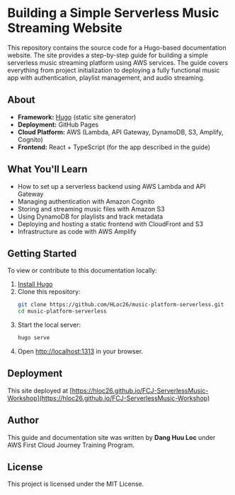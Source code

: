 # Building a Simple Serverless Music Streaming Website

This repository contains the source code for a Hugo-based documentation website. The site provides a step-by-step guide for building a simple serverless music streaming platform using AWS services. The guide covers everything from project initialization to deploying a fully functional music app with authentication, playlist management, and audio streaming.

## About

- **Framework:** [Hugo](https://gohugo.io/) (static site generator)
- **Deployment:** GitHub Pages
- **Cloud Platform:** AWS (Lambda, API Gateway, DynamoDB, S3, Amplify, Cognito)
- **Frontend:** React + TypeScript (for the app described in the guide)

## What You'll Learn

- How to set up a serverless backend using AWS Lambda and API Gateway
- Managing authentication with Amazon Cognito
- Storing and streaming music files with Amazon S3
- Using DynamoDB for playlists and track metadata
- Deploying and hosting a static frontend with CloudFront and S3
- Infrastructure as code with AWS Amplify

## Getting Started

To view or contribute to this documentation locally:

1. [Install Hugo](https://gohugo.io/getting-started/installing/)
2. Clone this repository:
    ```sh
    git clone https://github.com/HLoc26/music-platform-serverless.git
    cd music-platform-serverless
    ```
3. Start the local server:
    ```sh
    hugo serve
    ```
4. Open [http://localhost:1313](http://localhost:1313) in your browser.

## Deployment

This site deployed at [https://hloc26.github.io/FCJ-ServerlessMusic-Workshop](https://hloc26.github.io/FCJ-ServerlessMusic-Workshop)

## Author

This guide and documentation site was written by **Dang Huu Loc** under AWS First Cloud Journey Training Program.

## License

This project is licensed under the MIT License.